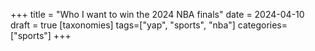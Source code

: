 +++
title = "Who I want to win the 2024 NBA finals"
date = 2024-04-10
draft = true
[taxonomies]
tags=["yap", "sports", "nba"]
categories=["sports"]
+++

